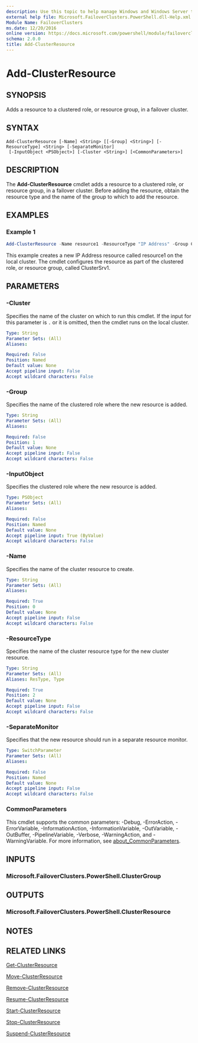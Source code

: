 ```yaml
---
description: Use this topic to help manage Windows and Windows Server technologies with Windows PowerShell.
external help file: Microsoft.FailoverClusters.PowerShell.dll-Help.xml
Module Name: FailoverClusters
ms.date: 12/20/2016
online version: https://docs.microsoft.com/powershell/module/failoverclusters/add-clusterresource?view=windowsserver2022-ps&wt.mc_id=ps-gethelp
schema: 2.0.0
title: Add-ClusterResource
---
```


# Add-ClusterResource

## SYNOPSIS
Adds a resource to a clustered role, or resource group, in a failover cluster.

## SYNTAX

```
Add-ClusterResource [-Name] <String> [[-Group] <String>] [-ResourceType] <String> [-SeparateMonitor]
 [-InputObject <PSObject>] [-Cluster <String>] [<CommonParameters>]
```

## DESCRIPTION
The **Add-ClusterResource** cmdlet adds a resource to a clustered role, or resource group, in a failover cluster.
Before adding the resource, obtain the resource type and the name of the group to which to add the resource.

## EXAMPLES

### Example 1
```powershell
Add-ClusterResource -Name resource1 -ResourceType "IP Address" -Group ClusterSrv1
```

This example creates a new IP Address resource called resource1 on the local cluster.
The cmdlet configures the resource as part of the clustered role, or resource group, called ClusterSrv1.

## PARAMETERS

### -Cluster
Specifies the name of the cluster on which to run this cmdlet.
If the input for this parameter is `.` or it is omitted, then the cmdlet runs on the local cluster.

```yaml
Type: String
Parameter Sets: (All)
Aliases: 

Required: False
Position: Named
Default value: None
Accept pipeline input: False
Accept wildcard characters: False
```

### -Group
Specifies the name of the clustered role where the new resource is added.

```yaml
Type: String
Parameter Sets: (All)
Aliases: 

Required: False
Position: 1
Default value: None
Accept pipeline input: False
Accept wildcard characters: False
```

### -InputObject
Specifies the clustered role where the new resource is added.

```yaml
Type: PSObject
Parameter Sets: (All)
Aliases: 

Required: False
Position: Named
Default value: None
Accept pipeline input: True (ByValue)
Accept wildcard characters: False
```

### -Name
Specifies the name of the cluster resource to create.

```yaml
Type: String
Parameter Sets: (All)
Aliases: 

Required: True
Position: 0
Default value: None
Accept pipeline input: False
Accept wildcard characters: False
```

### -ResourceType
Specifies the name of the cluster resource type for the new cluster resource.

```yaml
Type: String
Parameter Sets: (All)
Aliases: ResType, Type

Required: True
Position: 2
Default value: None
Accept pipeline input: False
Accept wildcard characters: False
```

### -SeparateMonitor
Specifies that the new resource should run in a separate resource monitor.

```yaml
Type: SwitchParameter
Parameter Sets: (All)
Aliases: 

Required: False
Position: Named
Default value: None
Accept pipeline input: False
Accept wildcard characters: False
```

### CommonParameters
This cmdlet supports the common parameters: -Debug, -ErrorAction, -ErrorVariable, -InformationAction, -InformationVariable, -OutVariable, -OutBuffer, -PipelineVariable, -Verbose, -WarningAction, and -WarningVariable. For more information, see [about_CommonParameters](https://go.microsoft.com/fwlink/?LinkID=113216).

## INPUTS

### Microsoft.FailoverClusters.PowerShell.ClusterGroup

## OUTPUTS

### Microsoft.FailoverClusters.PowerShell.ClusterResource

## NOTES

## RELATED LINKS

[Get-ClusterResource](./Get-ClusterResource.md)

[Move-ClusterResource](./Move-ClusterResource.md)

[Remove-ClusterResource](./Remove-ClusterResource.md)

[Resume-ClusterResource](./Resume-ClusterResource.md)

[Start-ClusterResource](./Start-ClusterResource.md)

[Stop-ClusterResource](./Stop-ClusterResource.md)

[Suspend-ClusterResource](./Suspend-ClusterResource.md)

